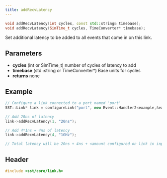 ```yaml
---
title: addRecvLatency
---
```


```cpp
void addRecvLatency(int cycles, const std::string& timebase);
void addRecvLatency(SimTime_t cycles, TimeConverter* timebase);
```

Set additional latency to be added to all events that come in on this link. 

## Parameters
* **cycles** (int or SimTime_t) number of cycles of latency to add
* **timebase** (std::string or TimeConverter*) Base units for cycles
* **returns** none


## Example

```cpp
// Configure a link connected to a port named 'port' 
SST::Link* link = configureLink("port", new Event::Handler2<example,&example::handleEvent>(this));

// Add 20ns of latency
link->addRecvLatency(1, "20ns");

// Add 4*1ns = 4ns of latency
link->addRecvLatency(4, "1GHz");

// Total latency will be 20ns + 4ns + <amount configured on link in input file> 
```

## Header
```cpp
#include <sst/core/link.h>
```
